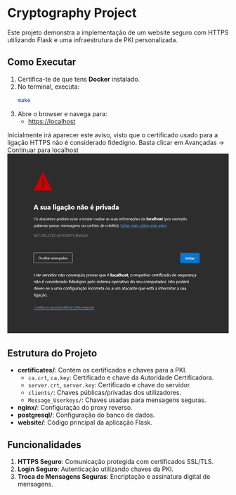 # Cryptography Project

Este projeto demonstra a implementação de um website seguro com HTTPS utilizando Flask e uma infraestrutura de PKI personalizada.

## Como Executar

1. Certifica-te de que tens **Docker** instalado.
2. No terminal, executa:
   ```bash
   make
   ```
3. Abre o browser e navega para:
   - [https://localhost](https://localhost)

Inicialmente irá aparecer este aviso, visto que o certificado usado para a ligação HTTPS não é considerado fidedigno.
Basta clicar em  Avançadas -> Continuar para localhost
![alt text](website/static/img/image.png)

## Estrutura do Projeto

- **certificates/**: Contém os certificados e chaves para a PKI.
  - `ca.crt`, `ca.key`: Certificado e chave da Autoridade Certificadora.
  - `server.crt`, `server.key`: Certificado e chave do servidor.
  - `clients/`: Chaves públicas/privadas dos utilizadores.
  - `Message_Userkeys/`: Chaves usadas para mensagens seguras.
- **nginx/**: Configuração do proxy reverso.
- **postgresql/**: Configuração do banco de dados.
- **website/**: Código principal da aplicação Flask.

## Funcionalidades

1. **HTTPS Seguro**: Comunicação protegida com certificados SSL/TLS.
2. **Login Seguro**: Autenticação utilizando chaves da PKI.
3. **Troca de Mensagens Seguras**: Encriptação e assinatura digital de mensagens.

